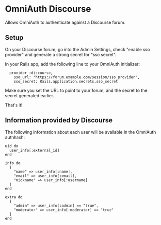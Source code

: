 # OmniAuth Discourse

Allows OmniAuth to authenticate against a Discourse forum.

## Setup

On your Discourse forum, go into the Admin Settings, check "enable sso provider" and generate a strong secret for "sso secret".

In your Rails app, add the following line to your OmniAuth initializer:

	  provider :discourse,
	    sso_url: "https://forum.example.com/session/sso_provider",
	    sso_secret: Rails.application.secrets.sso_secret
Make sure you set the URL to point to your forum, and the secret to the secret generated earlier.

That's it!

## Information provided by Discourse

The following information about each user will be available in the OmniAuth authhash:

    uid do
      user_info[:external_id]
    end
    
    info do
      {
        "name" => user_info[:name],
        "email" => user_info[:email],
        "nickname" => user_info[:username]
      }
    end
    
    extra do
      {
        "admin" => user_info[:admin] == "true",
        "moderator" => user_info[:moderator] == "true"
      }
    end
